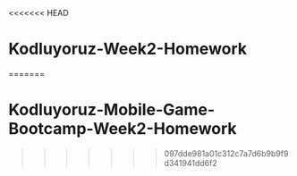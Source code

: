 <<<<<<< HEAD
# Kodluyoruz-Week2-Homework
=======
# Kodluyoruz-Mobile-Game-Bootcamp-Week2-Homework
>>>>>>> 097dde981a01c312c7a7d6b9b9f9d341941dd6f2
